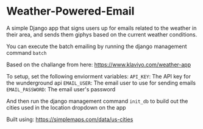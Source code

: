 # Weather-Powered-Email

A simple Django app that signs users up for emails related to the weather in their area, and sends them giphys based on
the current weather conditions.

You can execute the batch emailing by running the django management command `batch`

Based on the challange from here:
https://www.klaviyo.com/weather-app

To setup, set the following enviorment variables:
`API_KEY`: The API key for the wunderground api
`EMAIL_USER`: The email user to use for sending emails
`EMAIL_PASSWORD`: The email user's password

And then run the django management command `init_db` to build out the cities used in the location dropdown on the app

Built using:
https://simplemaps.com/data/us-cities